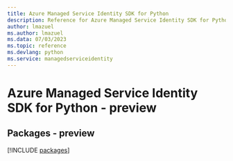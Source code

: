 ```yaml
---
title: Azure Managed Service Identity SDK for Python
description: Reference for Azure Managed Service Identity SDK for Python
author: lmazuel
ms.author: lmazuel
ms.data: 07/03/2023
ms.topic: reference
ms.devlang: python
ms.service: managedserviceidentity
---
```

# Azure Managed Service Identity SDK for Python - preview
## Packages - preview
[!INCLUDE [packages](managed-service-identity-index.md)]